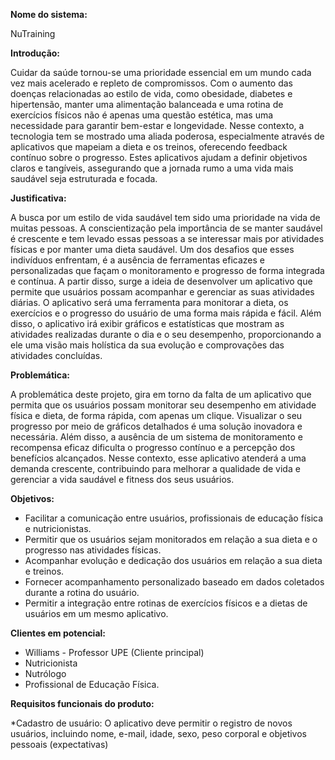 **Nome do sistema:**

NuTraining

**Introdução:**

Cuidar da saúde tornou-se uma prioridade essencial em um mundo cada vez mais acelerado e repleto de compromissos. Com o aumento das doenças relacionadas ao estilo de vida, como obesidade, diabetes e hipertensão, manter uma alimentação balanceada e uma rotina de exercícios físicos não é apenas uma questão estética, mas uma necessidade para garantir bem-estar e longevidade. Nesse contexto, a tecnologia tem se mostrado uma aliada poderosa, especialmente através de aplicativos que mapeiam a dieta e os treinos, oferecendo feedback contínuo sobre o progresso. Estes aplicativos ajudam a definir objetivos claros e tangíveis, assegurando que a jornada rumo a uma vida mais saudável seja estruturada e focada.

**Justificativa:** 

A busca por um estilo de vida saudável tem sido uma prioridade na vida de muitas pessoas. A conscientização pela importância de se manter saudável é crescente e tem levado essas pessoas a se interessar mais por atividades físicas e por manter uma dieta saudável. Um dos desafios que esses indivíduos enfrentam, é a ausência de ferramentas eficazes e personalizadas que façam o monitoramento e progresso de forma integrada e contínua. 
A partir disso, surge a ideia de desenvolver um aplicativo que permite que usuários possam acompanhar e gerenciar as suas atividades diárias. O aplicativo será uma ferramenta para monitorar a dieta, os exercícios e o progresso do usuário de uma forma mais rápida e fácil. Além disso, o aplicativo irá exibir gráficos e estatísticas que mostram as atividades realizadas durante o dia e o seu desempenho, proporcionando a ele uma visão mais holística da sua evolução e comprovações das atividades concluídas.

**Problemática:**

A problemática deste projeto, gira em torno da falta de um aplicativo que permita que os usuários possam monitorar seu desempenho em atividade física e dieta, de forma rápida, com apenas um clique. Visualizar o seu progresso por meio de gráficos detalhados é uma solução inovadora e necessária. Além disso, a ausência de um sistema de monitoramento e recompensa eficaz dificulta o progresso contínuo e a percepção dos benefícios alcançados. Nesse contexto, esse aplicativo atenderá a uma demanda crescente, contribuindo para melhorar a qualidade de vida e gerenciar a vida saudável e fitness dos seus usuários.

**Objetivos:**
* Facilitar a comunicação entre usuários, profissionais de educação física e nutricionistas.
* Permitir que os usuários sejam monitorados em relação a sua dieta e o progresso nas atividades físicas.
* Acompanhar evolução e dedicação dos usuários em relação a sua dieta e treinos.
* Fornecer acompanhamento personalizado baseado em dados coletados durante a rotina do usuário.
* Permitir a integração entre rotinas de exercícios físicos e a dietas de usuários em um mesmo aplicativo.

**Clientes em potencial:**

* Williams - Professor UPE (Cliente principal)
* Nutricionista 
* Nutrólogo 
* Profissional de Educação Física.

**Requisitos funcionais do produto:**

*Cadastro de usuário: 
O aplicativo deve permitir o registro de novos usuários, incluindo nome, e-mail, idade, sexo, peso corporal e objetivos pessoais (expectativas)

